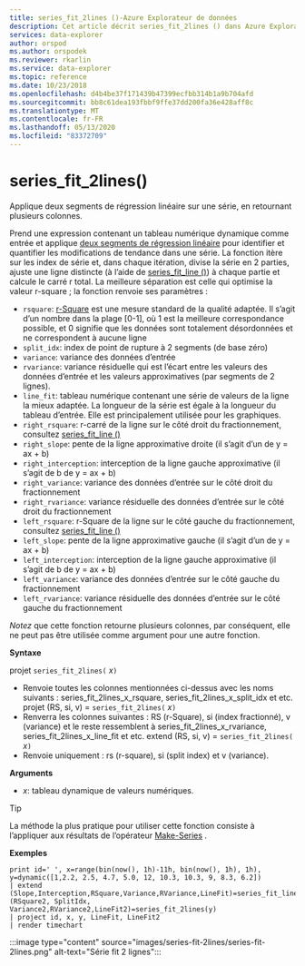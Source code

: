 ```yaml
---
title: series_fit_2lines ()-Azure Explorateur de données
description: Cet article décrit series_fit_2lines () dans Azure Explorateur de données.
services: data-explorer
author: orspod
ms.author: orspodek
ms.reviewer: rkarlin
ms.service: data-explorer
ms.topic: reference
ms.date: 10/23/2018
ms.openlocfilehash: d4b4be37f171439b47399ecfbb314b1a9b704afd
ms.sourcegitcommit: bb8c61dea193fbbf9ffe37dd200fa36e428aff8c
ms.translationtype: MT
ms.contentlocale: fr-FR
ms.lasthandoff: 05/13/2020
ms.locfileid: "83372709"
---
```

# <a name="series_fit_2lines"></a>series_fit_2lines()

Applique deux segments de régression linéaire sur une série, en retournant plusieurs colonnes.  

Prend une expression contenant un tableau numérique dynamique comme entrée et applique [deux segments de régression linéaire](https://en.wikipedia.org/wiki/Segmented_regression) pour identifier et quantifier les modifications de tendance dans une série. La fonction itère sur les index de série et, dans chaque itération, divise la série en 2 parties, ajuste une ligne distincte (à l’aide de [series_fit_line ()](series-fit-linefunction.md)) à chaque partie et calcule le carré r total. La meilleure séparation est celle qui optimise la valeur r-square ; la fonction renvoie ses paramètres :
* `rsquare`: [r-Square](https://en.wikipedia.org/wiki/Coefficient_of_determination) est une mesure standard de la qualité adaptée. Il s’agit d’un nombre dans la plage [0-1], où 1 est la meilleure correspondance possible, et 0 signifie que les données sont totalement désordonnées et ne correspondent à aucune ligne
* `split_idx`: index de point de rupture à 2 segments (de base zéro)
* `variance`: variance des données d’entrée
* `rvariance`: variance résiduelle qui est l’écart entre les valeurs des données d’entrée et les valeurs approximatives (par segments de 2 lignes).
* `line_fit`: tableau numérique contenant une série de valeurs de la ligne la mieux adaptée. La longueur de la série est égale à la longueur du tableau d’entrée. Elle est principalement utilisée pour les graphiques.
* `right_rsquare`: r-carré de la ligne sur le côté droit du fractionnement, consultez [series_fit_line ()](series-fit-linefunction.md)
* `right_slope`: pente de la ligne approximative droite (il s’agit d’un de y = ax + b)
* `right_interception`: interception de la ligne gauche approximative (il s’agit de b de y = ax + b)
* `right_variance`: variance des données d’entrée sur le côté droit du fractionnement
* `right_rvariance`: variance résiduelle des données d’entrée sur le côté droit du fractionnement
* `left_rsquare`: r-Square de la ligne sur le côté gauche du fractionnement, consultez [series_fit_line ()](series-fit-linefunction.md)
* `left_slope`: pente de la ligne approximative gauche (il s’agit d’un de y = ax + b)
* `left_interception`: interception de la ligne gauche approximative (il s’agit de b de y = ax + b)
* `left_variance`: variance des données d’entrée sur le côté gauche du fractionnement
* `left_rvariance`: variance résiduelle des données d’entrée sur le côté gauche du fractionnement

*Notez* que cette fonction retourne plusieurs colonnes, par conséquent, elle ne peut pas être utilisée comme argument pour une autre fonction.

**Syntaxe**

projet `series_fit_2lines(` *x*`)`
* Renvoie toutes les colonnes mentionnées ci-dessus avec les noms suivants : series_fit_2lines_x_rsquare, series_fit_2lines_x_split_idx et etc.
projet (RS, si, v) = `series_fit_2lines(` *x*`)`
* Renverra les colonnes suivantes : RS (r-Square), si (index fractionné), v (variance) et le reste ressemblent à series_fit_2lines_x_rvariance, series_fit_2lines_x_line_fit et etc. extend (RS, si, v) = `series_fit_2lines(` *x*`)`
* Renvoie uniquement : rs (r-square), si (split index) et v (variance).
  
**Arguments**

* *x*: tableau dynamique de valeurs numériques.  

> [!TIP]
> La méthode la plus pratique pour utiliser cette fonction consiste à l’appliquer aux résultats de l’opérateur [Make-Series](make-seriesoperator.md) .

**Exemples**

<!-- csl: https://help.kusto.windows.net:443/Samples -->
```kusto
print id=' ', x=range(bin(now(), 1h)-11h, bin(now(), 1h), 1h), y=dynamic([1,2.2, 2.5, 4.7, 5.0, 12, 10.3, 10.3, 9, 8.3, 6.2])
| extend (Slope,Interception,RSquare,Variance,RVariance,LineFit)=series_fit_line(y), (RSquare2, SplitIdx, Variance2,RVariance2,LineFit2)=series_fit_2lines(y)
| project id, x, y, LineFit, LineFit2
| render timechart
```

:::image type="content" source="images/series-fit-2lines/series-fit-2lines.png" alt-text="Série fit 2 lignes":::
